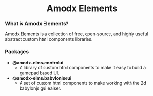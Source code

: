 
<h1 align="center">Amodx Elements</h1>

### What is Amodx Elements?

Amodx Elements is a collection of free, open-source, and highly useful abstract custom html components libraries. 

### Packages

- **@amodx-elms/controlui**
    - A library of custom html components to make it easy to build a gamepad based UI.
- **@amodx-elms/babylonjsgui**
    -  A set of custom html components to make working with the 2d babylonjs gui eaiser. 